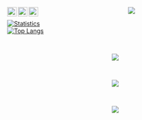 <a href="https://t.me/ewertonbello" rel="nofollow">
  <img align="left" alt="Ewerton's Telegram" width="22px" src="https://camo.githubusercontent.com/92ffb645527aa95375f953d6d19b0da0895f2a44c1dd87f69e787b9047f6344d/68747470733a2f2f63646e2e6a7364656c6976722e6e65742f6e706d2f73696d706c652d69636f6e734076332f69636f6e732f74656c656772616d2e737667" data-canonical-src="https://cdn.jsdelivr.net/npm/simple-icons@v3/icons/telegram.svg" style="max-width: 100%;">
</a>
<a href="https://pt.stackoverflow.com/users/104420/ewerton-belo" rel="nofollow">
  <img align="left" alt="Ewerton's StackOverflow" width="22px" src="https://camo.githubusercontent.com/0588550602689f8daf0394bf79cd5dc02c704db7c487d6b3e0b99763880faa00/68747470733a2f2f63646e2e6a7364656c6976722e6e65742f6e706d2f73696d706c652d69636f6e734076332f69636f6e732f737461636b6f766572666c6f772e737667" data-canonical-src="https://cdn.jsdelivr.net/npm/simple-icons@v3/icons/stackoverflow.svg" style="max-width: 100%;">
</a>
<a href="https://www.linkedin.com/in/ewertonbelo/" rel="nofollow">
  <img align="left" alt="Ewerton's Linkedin" width="22px" src="https://camo.githubusercontent.com/d659d2bac00c01b42bffbae84bdc121e828b8fecd5b4949ffa2575f5d9e4a371/68747470733a2f2f63646e2e6a7364656c6976722e6e65742f6e706d2f73696d706c652d69636f6e734076332f69636f6e732f6c696e6b6564696e2e737667" data-canonical-src="https://cdn.jsdelivr.net/npm/simple-icons@v3/icons/linkedin.svg" style="max-width: 100%;">
</a>
<div align="center">
  <a target="_blank" rel="noopener noreferrer" href="https://camo.githubusercontent.com/ddbe573916c6d4c079c9611baecb66006835f3382c502924ee8809576697f557/68747470733a2f2f63646e2e6472696262626c652e636f6d2f75736572732f3233393735352f73637265656e73686f74732f343535373531352f30312d626f62612d666574745f737469636b65725f6461766567616d657a2e676966"><img src="https://camo.githubusercontent.com/ddbe573916c6d4c079c9611baecb66006835f3382c502924ee8809576697f557/68747470733a2f2f63646e2e6472696262626c652e636f6d2f75736572732f3233393735352f73637265656e73686f74732f343535373531352f30312d626f62612d666574745f737469636b65725f6461766567616d657a2e676966" style="max-width: 100%;"></a>
</div>
<div align="start">
<p><a href="https://github.com/EwertonBello?tab=repositories"><img src="https://camo.githubusercontent.com/dffb502f0a0fc9a13c36ed2412dfd4f0e6499b1ad285810472a5e506ee4dd79a/68747470733a2f2f6769746875622d726561646d652d73746174732e76657263656c2e6170702f6170693f757365726e616d653d45776572746f6e42656c6c6f2673686f775f69636f6e733d74727565" alt="Statistics" data-canonical-src="https://github-readme-stats.vercel.app/api?username=EwertonBello&amp;show_icons=true" style="max-width: 100%;"></a>
<br>
<a href="https://github.com/EwertonBello?tab=repositories"><img src="https://camo.githubusercontent.com/18413986b2e16d9c199a0fae378e886da03fa8b598a473051adfdba064665a1a/68747470733a2f2f6769746875622d726561646d652d73746174732e76657263656c2e6170702f6170692f746f702d6c616e67732f3f757365726e616d653d45776572746f6e42656c6c6f266c61796f75743d636f6d7061637426686964653d68746d6c2c637373266c616e67735f636f756e743d3130" alt="Top Langs" data-canonical-src="https://github-readme-stats.vercel.app/api/top-langs/?username=EwertonBello&amp;layout=compact&amp;hide=html,css&amp;langs_count=10" style="max-width: 100%;"></a></p>
</div>
<br>  
<p align="center">
  <a target="_blank" rel="noopener noreferrer" href="https://camo.githubusercontent.com/b5456f1e2544d8a8e9e3e55471b3c3111f22c72a79c50c6b327b5a5313a846ec/68747470733a2f2f6769746875622d70726f66696c652d74726f7068792e76657263656c2e6170702f3f757365726e616d653d65776572746f6e62656c6c6f"><img src="https://camo.githubusercontent.com/b5456f1e2544d8a8e9e3e55471b3c3111f22c72a79c50c6b327b5a5313a846ec/68747470733a2f2f6769746875622d70726f66696c652d74726f7068792e76657263656c2e6170702f3f757365726e616d653d65776572746f6e62656c6c6f" data-canonical-src="https://github-profile-trophy.vercel.app/?username=ewertonbello" style="max-width: 100%;"></a>
</p>
<br>  
<p align="center">
  <a target="_blank" rel="noopener noreferrer" href="https://camo.githubusercontent.com/1ad50d3b8770b9ff0311118fbecac81e002b52c968a0a6d9cdda7bdb69942b86/68747470733a2f2f6769746875622d726561646d652d73747265616b2d73746174732e6865726f6b756170702e636f6d2f3f757365723d65776572746f6e62656c6c6f"><img src="https://camo.githubusercontent.com/1ad50d3b8770b9ff0311118fbecac81e002b52c968a0a6d9cdda7bdb69942b86/68747470733a2f2f6769746875622d726561646d652d73747265616b2d73746174732e6865726f6b756170702e636f6d2f3f757365723d65776572746f6e62656c6c6f" data-canonical-src="https://github-readme-streak-stats.herokuapp.com/?user=ewertonbello" style="max-width: 100%;"></a>
</p>
<br>  
<p align="center">
  <a target="_blank" rel="noopener noreferrer" href="https://camo.githubusercontent.com/6067d48a406dce841be579f605a5ea6b533e5bf8af45ab58ed931852949a0e7e/68747470733a2f2f76697369746f722d62616467652e6c616f62692e6963752f62616467653f706167655f69643d65776572746f6e62656c6c6f"><img src="https://camo.githubusercontent.com/6067d48a406dce841be579f605a5ea6b533e5bf8af45ab58ed931852949a0e7e/68747470733a2f2f76697369746f722d62616467652e6c616f62692e6963752f62616467653f706167655f69643d65776572746f6e62656c6c6f" data-canonical-src="https://visitor-badge.laobi.icu/badge?page_id=ewertonbello" style="max-width: 100%;"></a>
</p>
<br>  
